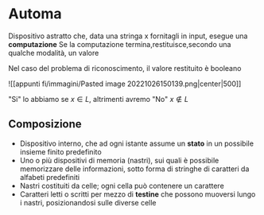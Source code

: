# Automa

Dispositivo astratto che, data una stringa x fornitagli in input, esegue una **computazione**
Se la computazione termina,restituisce,secondo una qualche modalità, un valore

Nel caso del problema di riconoscimento, il valore restituito è booleano

![[appunti fi/immagini/Pasted image 20221026150139.png|center|500]]

"Si" lo abbiamo se $x\in L$, altrimenti avremo "No" $x\not\in L$

## Composizione

- Dispositivo interno, che ad ogni istante assume un **stato** in un possibile insieme finito predefinito
- Uno o più dispositivi di memoria (nastri), sui quali è possibile memorizzare delle informazioni, sotto forma di stringhe di caratteri da alfabeti predefiniti
- Nastri costituiti da celle; ogni cella può contenere un carattere
- Caratteri letti o scritti per mezzo di **testine** che possono muoversi lungo i nastri, posizionandosi sulle diverse celle


